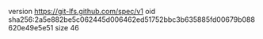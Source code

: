 version https://git-lfs.github.com/spec/v1
oid sha256:2a5e882be5c062445d006462ed51752bbc3b635885fd00679b088620e49e5e51
size 46
